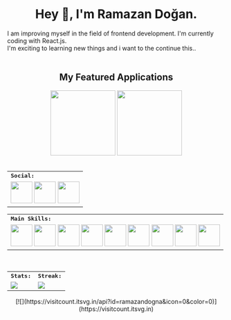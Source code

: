 <h1 align="center">
  Hey 👋, I'm Ramazan Doğan.
</h1> 
I am improving myself in the field of frontend development. I'm currently coding with React.js. </br> I'm exciting to learning new things and i want to the continue this..
<br>
<br>

<div>
    <h2 align=center> My Featured Applications </h2>
</div>

<div align=center>
  <a href="https://pokepokeapp.netlify.app/"><img width=150 src="https://user-images.githubusercontent.com/89473605/240197210-1c744c7d-7dea-450f-918d-30271c96d7de.png"></a>
  <a href="https://movie-api-app-demo.netlify.app/"></a>
  <a href="https://react-portfoilo-demo.netlify.app/"><img width=150 src="https://user-images.githubusercontent.com/89473605/240504218-82581570-4e57-4a34-a1e9-1e05670cbcbb.png"></a>
</div>

<br>

<div align=center>
<table>
    <tr>
        <td colspan="8">
        <strong><samp>Social:</samp></strong>
        </td>
    </tr>
        <tr>
        <td colspan="8">
        <img src="https://icons8.com/icon/68193/twitter" width=50></a>     
        <img src="https://icons8.com/icon/Xy10Jcu1L2Su/instagram" width=50></a>     
        <img src="https://icons8.com/icon/13930/linkedin" width=50></a>
        </td>
    </tr>
</table>

<div align=center>
<table>
    <tr>
        <td colspan="8">
        <strong><samp>Main Skills:</samp></strong>
        </td>
    </tr>
        <tr>
        <td colspan="8">
        <img src="https://icons8.com/icon/NfbyHexzVEDk/react" width=50></a>
        <img src="https://icons8.com/icon/Nkym0Ujb8VGI/javascript" width=50></a>
        <img src="https://icons8.com/icon/WoopfRcDj3RF/tailwind-css" width=50></a>
        <img src="https://icons8.com/icon/YjeKwnSQIBUq/css3" width=50></a>
        <img src="https://icons8.com/icon/D2Hi2VkJSi33/html-5" width=50></a>
        <img src="https://icons8.com/icon/NfbyHexzVEDk/react" width=50></a>
        <img src="https://img.icons8.com/color/480/000000/bootstrap.png" width=50></a>
        <img src="https://icons8.com/icon/jD-fJzVguBmw/redux" width=50></a>
        <img src="https://icons8.com/icon/nBeuei22ZvUb/canva" width=50></a>
        </td>
    </tr>
</table>

<br>
<table>
    <tr>
        <td colspan="2">
        <strong><samp>Stats:</samp></strong>
        </td>
        <td colspan="2">
        <strong><samp>Streak:</samp></strong>
        </td>
    </tr>
    <tr>
        <td colspan="2" rowspan="2">
        <a href="https://github-readme-stats.vercel.app/api?username=ramazandogna&count_private=true&hide_border=true&show_icons=true&theme=radical">
        <img src="https://github-readme-stats-sigma-five.vercel.app/api?username=ramazandogna&count_private=true&hide_border=true&show_icons=true&theme=radical">
        </a>
        </td>
        <td colspan="2" rowspan="2">
        <a href="https://github-readme-streak-stats.herokuapp.com/?user=ramazandogna&hide_border=true&theme=radical">
        <img src="https://github-readme-streak-stats.herokuapp.com/?user=ramazandogna&hide_border=true&theme=radical">
        </a>
        </td>
    </tr>
</table>

<div align=center>
[![](https://visitcount.itsvg.in/api?id=ramazandogna&icon=0&color=0)](https://visitcount.itsvg.in)
</div>
